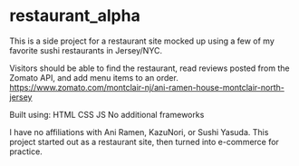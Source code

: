 # restaurant_alpha
This is a side project for a restaurant site mocked up using a few of my favorite sushi restaurants in Jersey/NYC.

Visitors should be able to find the restaurant, read reviews posted from the Zomato API, and add menu items to an order.
https://www.zomato.com/montclair-nj/ani-ramen-house-montclair-north-jersey

Built using:
HTML
CSS
JS
No additional frameworks

I have no affiliations with Ani Ramen, KazuNori, or Sushi Yasuda.  This project started out as a restaurant site, then turned into e-commerce for practice.
